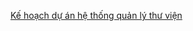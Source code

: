 [Kế hoạch dự án hệ thống quản lý thư viện](https://docs.google.com/spreadsheets/d/1mbzyoB9Ux5xvk0HTBhNQqAWl0Q6PhjfF/edit?usp=sharing...)
